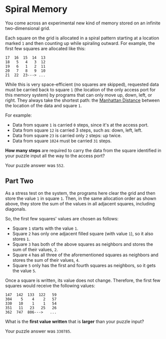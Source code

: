 # Spiral Memory

You come across an experimental new kind of memory stored on an infinite two-dimensional grid.

Each square on the grid is allocated in a spiral pattern starting at a location marked `1` and
then counting up while spiraling outward. For example, the first few squares are allocated like this:

```
17  16  15  14  13
18   5   4   3  12
19   6   1   2  11
20   7   8   9  10
21  22  23---> ...
```
While this is very space-efficient (no squares are skipped), requested data must be carried back
to square `1` (the location of the only access port for this memory system) by programs that can only
move up, down, left, or right. They always take the shortest path: the
[Manhattan Distance](https://en.wikipedia.org/wiki/Taxicab_geometry) between
the location of the data and square `1`.

For example:

 - Data from square `1` is carried `0` steps, since it's at the access port.
 - Data from square `12` is carried 3 steps, such as: down, left, left.
 - Data from square `23` is carried only `2` steps: up twice.
 - Data from square `1024` must be carried `31` steps.

__How many steps__ are required to carry the data from the square identified in your puzzle input
all the way to the access port?

Your puzzle answer was `552`.

## Part Two

As a stress test on the system, the programs here clear the grid and then store the value `1` in
square `1`. Then, in the same allocation order as shown above, they store the sum of the values in
all adjacent squares, including diagonals.

So, the first few squares' values are chosen as follows:

 - Square `1` starts with the value `1`.
 - Square `2` has only one adjacent filled square (with value `1`), so it also stores `1`.
 - Square `3` has both of the above squares as neighbors and stores the sum of their values, `2`.
 - Square `4` has all three of the aforementioned squares as neighbors and stores the sum of their
 values, `4`.
 - Square `5` only has the first and fourth squares as neighbors, so it gets the value `5`.

Once a square is written, its value does not change. Therefore, the first few squares would receive the following values:

```
147  142  133  122   59
304    5    4    2   57
330   10    1    1   54
351   11   23   25   26
362  747  806--->   ...
```
What is the __first value written__ that is __larger__ than your puzzle input?

Your puzzle answer was `330785`.